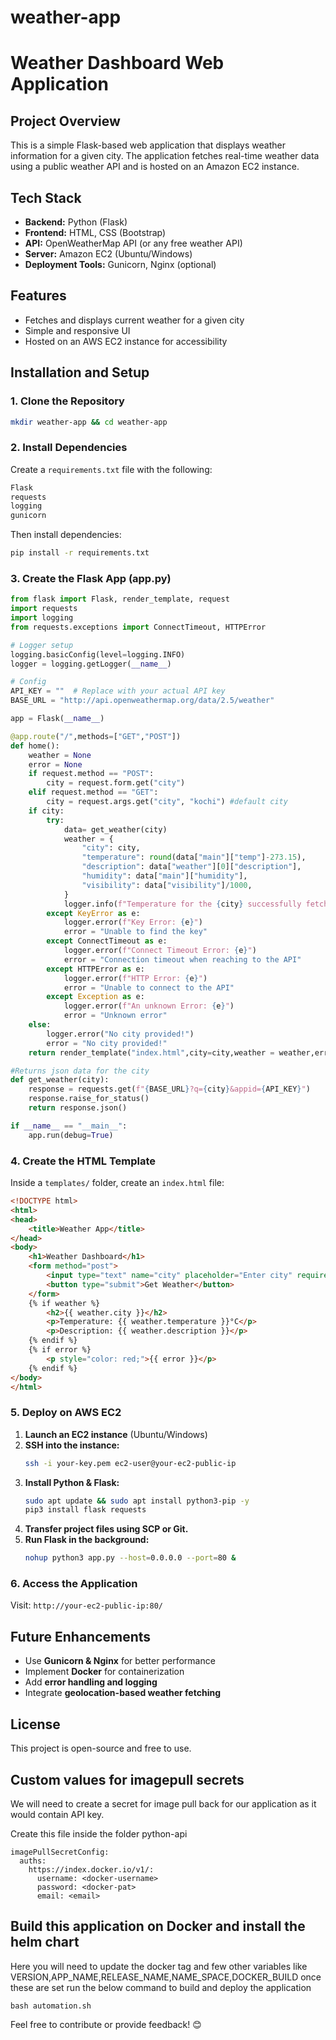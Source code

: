 # weather-app
# Weather Dashboard Web Application

## Project Overview
This is a simple Flask-based web application that displays weather information for a given city. The application fetches real-time weather data using a public weather API and is hosted on an Amazon EC2 instance.

## Tech Stack
- **Backend:** Python (Flask)
- **Frontend:** HTML, CSS (Bootstrap)
- **API:** OpenWeatherMap API (or any free weather API)
- **Server:** Amazon EC2 (Ubuntu/Windows)
- **Deployment Tools:** Gunicorn, Nginx (optional)

## Features
- Fetches and displays current weather for a given city
- Simple and responsive UI
- Hosted on an AWS EC2 instance for accessibility

## Installation and Setup

### 1. Clone the Repository
```sh
mkdir weather-app && cd weather-app
```

### 2. Install Dependencies
Create a `requirements.txt` file with the following:
```txt
Flask
requests
logging
gunicorn
```
Then install dependencies:
```sh
pip install -r requirements.txt
```

### 3. Create the Flask App (app.py)
```python
from flask import Flask, render_template, request
import requests
import logging
from requests.exceptions import ConnectTimeout, HTTPError

# Logger setup
logging.basicConfig(level=logging.INFO)
logger = logging.getLogger(__name__)

# Config
API_KEY = ""  # Replace with your actual API key
BASE_URL = "http://api.openweathermap.org/data/2.5/weather"

app = Flask(__name__)

@app.route("/",methods=["GET","POST"])
def home():
    weather = None
    error = None
    if request.method == "POST":
        city = request.form.get("city")
    elif request.method == "GET":
        city = request.args.get("city", "kochi") #default city
    if city:
        try:
            data= get_weather(city)
            weather = {
                "city": city,
                "temperature": round(data["main"]["temp"]-273.15),
                "description": data["weather"][0]["description"],
                "humidity": data["main"]["humidity"],
                "visibility": data["visibility"]/1000,
            }
            logger.info(f"Temperature for the {city} successfully fetched {weather}")
        except KeyError as e:
            logger.error(f"Key Error: {e}")
            error = "Unable to find the key"
        except ConnectTimeout as e:
            logger.error(f"Connect Timeout Error: {e}")
            error = "Connection timeout when reaching to the API"
        except HTTPError as e:
            logger.error(f"HTTP Error: {e}")
            error = "Unable to connect to the API"
        except Exception as e:
            logger.error(f"An unknown Error: {e}")
            error = "Unknown error"
    else:
        logger.error("No city provided!")
        error = "No city provided!"
    return render_template("index.html",city=city,weather = weather,error=error)

#Returns json data for the city
def get_weather(city):
    response = requests.get(f"{BASE_URL}?q={city}&appid={API_KEY}")
    response.raise_for_status()
    return response.json()

if __name__ == "__main__":
    app.run(debug=True)
```

### 4. Create the HTML Template
Inside a `templates/` folder, create an `index.html` file:
```html
<!DOCTYPE html>
<html>
<head>
    <title>Weather App</title>
</head>
<body>
    <h1>Weather Dashboard</h1>
    <form method="post">
        <input type="text" name="city" placeholder="Enter city" required>
        <button type="submit">Get Weather</button>
    </form>
    {% if weather %}
        <h2>{{ weather.city }}</h2>
        <p>Temperature: {{ weather.temperature }}°C</p>
        <p>Description: {{ weather.description }}</p>
    {% endif %}
    {% if error %}
        <p style="color: red;">{{ error }}</p>
    {% endif %}
</body>
</html>
```

### 5. Deploy on AWS EC2
1. **Launch an EC2 instance** (Ubuntu/Windows)
2. **SSH into the instance:**
   ```sh
   ssh -i your-key.pem ec2-user@your-ec2-public-ip
   ```
3. **Install Python & Flask:**
   ```sh
   sudo apt update && sudo apt install python3-pip -y
   pip3 install flask requests
   ```
4. **Transfer project files using SCP or Git.**
5. **Run Flask in the background:**
   ```sh
   nohup python3 app.py --host=0.0.0.0 --port=80 &
   ```

### 6. Access the Application
Visit: `http://your-ec2-public-ip:80/`

## Future Enhancements
- Use **Gunicorn & Nginx** for better performance
- Implement **Docker** for containerization
- Add **error handling and logging**
- Integrate **geolocation-based weather fetching**

## License
This project is open-source and free to use.

## Custom values for imagepull secrets

We will need to create a secret for image pull back for our application as
it would contain API key.

Create this file inside the folder python-api

```commandline
imagePullSecretConfig:
  auths:
    https://index.docker.io/v1/:
      username: <docker-username>
      password: <docker-pat>
      email: <email>
```

## Build this application on Docker and install the helm chart 

Here you will need to update the docker tag and few other variables like
VERSION,APP_NAME,RELEASE_NAME,NAME_SPACE,DOCKER_BUILD once these are set 
run the below command to build and deploy the application
```
bash automation.sh
```


Feel free to contribute or provide feedback! 😊

